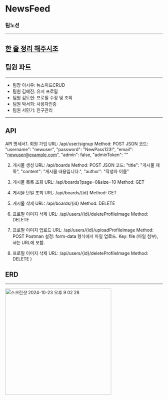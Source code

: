 # NewsFeed
### 팀노션
---
[한 줄 정리 해주시조](https://www.notion.so/teamsparta/1232dc3ef51481808460cf50e30e40d9)
---
## 팀원 파트
---
* 팀장 이시우: 뉴스피드CRUD
* 팀원 김혜진: 유저 프로필
* 팀원 김도현: 프로필 수정 및 조회
* 팀원 박서희: 사용자인증
* 팀원 서민기: 친구관리
---
## API
API 명세서1. 회원 가입
URL: /api/user/signup
Method: POST
JSON 코드:
  "username": "newuser",
  "password": "NewPass123!",
  "email": "newuser@example.com",
  "admin": false,
  "adminToken": ""

2. 게시물 생성
URL: /api/boards
Method: POST
JSON 코드:
  "title": "게시물 제목",
  "content": "게시물 내용입니다.",
  "author": "작성자 이름"

3. 게시물 목록 조회
URL: /api/boards?page=0&size=10
Method: GET

4. 게시물 단일 조회
URL: /api/boards/{id}
Method: GET

5. 게시물 삭제
URL: /api/boards/{id}
Method: DELETE

6. 프로필 이미지 삭제
URL: /api/users/{id}/deleteProfileImage
Method: DELETE

7. 프로필 이미지 업로드
URL: /api/users/{id}/uploadProfileImage
Method: POST
Postman 설정:
form-data 형식에서 파일 업로드.
Key: file (파일 첨부), id는 URL에 포함.

8. 프로필 이미지 삭제
URL: /api/users/{id}/deleteProfileImage
Method: DELETE
)

## ERD
---
<img width="339" alt="스크린샷 2024-10-23 오후 9 02 28" src="https://github.com/user-attachments/assets/63700307-ca9c-444d-abf4-7677945b452f">
